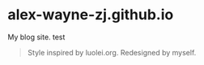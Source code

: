 # alex-wayne-zj.github.io

My blog site. test

> Style inspired by luolei.org. Redesigned by myself.
